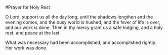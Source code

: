 #Prayer for Holy Rest

O Lord, support us all the day long, until the shadows lengthen and the evening comes, and the busy world is hushed, and the fever of life is over, and our work is done. Then in thy mercy grant us a safe lodging, and a holy rest, and peace at the last.


What was necessary had been accomplished, and accomplished rightly. Her work was done.